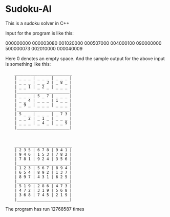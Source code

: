 # Sudoku-AI

This is a sudoku solver in C++

Input for the program is like this:

000000000 
000003080
001020000
000507000
004000100
090000000
500000073
002010000
000040009

Here 0 denotes an empty space.
And the sample output for the above input is something like this:


		_________________________
		| _ _ _ | _ _ _ | _ _ _ | 
		| _ _ _ | _ _ 3 | _ 8 _ | 
		| _ _ 1 | _ 2 _ | _ _ _ | 
		|_______________________|
		| _ _ _ | 5 _ 7 | _ _ _ | 
		| _ _ 4 | _ _ _ | 1 _ _ | 
		| _ 9 _ | _ _ _ | _ _ _ | 
		|_______________________|
		| 5 _ _ | _ _ _ | _ 7 3 | 
		| _ _ 2 | _ 1 _ | _ _ _ | 
		| _ _ _ | _ 4 _ | _ _ 9 | 
		|_______________________|



		_________________________
		| 2 3 5 | 6 7 8 | 9 4 1 | 
		| 9 4 6 | 1 5 3 | 7 8 2 | 
		| 7 8 1 | 9 2 4 | 3 5 6 | 
		|_______________________|
		| 1 2 3 | 5 6 7 | 8 9 4 | 
		| 6 5 4 | 8 9 2 | 1 3 7 | 
		| 8 9 7 | 4 3 1 | 6 2 5 | 
		|_______________________|
		| 5 1 9 | 2 8 6 | 4 7 3 | 
		| 4 7 2 | 3 1 9 | 5 6 8 | 
		| 3 6 8 | 7 4 5 | 2 1 9 | 
		|_______________________|


The program has run 12768587 times
